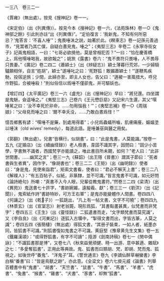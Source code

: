 一三八　卷三二一

《賈雍》（無出處）。按見《搜神記》卷一一。

《宋定伯》（出《列異傳》）。按見今本《搜神記》卷一六，《法苑珠林》卷一○《鬼神部之餘》引此則亦註“出《列異傳》”。“定伯復言：‘我新鬼，不知有何所惡忌？’鬼答言：‘不喜人唾’”；鬼畏唾沫之説，始著於此。《睽車志》卷一記孫元善過市，“見鬻者乃其亡僕，自疑白晝見鬼，唾之”；《夷堅三志》辛卷二《永寧寺街女子》記兩鬼相語，一曰：“七哥必欲撓他，莫是曾相犯否？”一曰：“恰在慶善橋上，爲他噀唾喝我，故欲報之”；姚旅《露書》卷六：“鬼不畏符只畏唾，人不畏辱只畏妻。”《廣記》卷二四二《蕭穎士》（出《辨疑志》）穎士薄暮行荒郊，一少婦騎驢願相伴，自言“姓胡”，穎士“遂唾叱之曰：‘死野狐！敢媚蕭穎士！’”遂鞭馬疾馳，投宿逆旅；少間，此婦亦至，即主人女也，告父曰：“適被一害風措大，呼兒作野狐，合被唾殺！”則似俗信以爲唾不僅卻鬼，并可驅妖也。

【增訂四】《太平廣記》卷三一六《盧充》（出《搜神記》）早曰：“將兒還。四坐謂是鬼魅，僉遥唾之。”《夷堅三志》己卷六《王元懋巨惡》又記宋六生還，其父“噀唾駡之曰：‘汝不幸死於非命，……勿用惱我！’”；《夷堅志補》卷一○《周瑞娘》：“父母見而唾之曰：‘爾不幸夭没，……乃敢白晝爲怪！’”

憶吾鄉舊有諺：“噀唾不是藥，到處用得着”；小兒爲蟲蟻所嚙，肌膚痛癢，嫗媪塗以唾沫（old wives’ remedy），每道此語。是唾兼巫與醫之用矣。

《郭翻》（無出處）。兒書“皆横行，似胡書”，曰：“此是鬼書，人莫能識。”按卷一五九《定婚店》（出《續幽怪録》）老人檢書，韋固不識其字，因問曰：“固少小苦學，字書無不識者，西國梵字亦能讀之，唯此書目所未覿，如何？”老人曰：“此非世間書。……幽冥之言”；卷三一九《蘇韶》（出王隱《晉書》）謂其子節曰：“死者書與生者異”，因作字，“像胡書也”；卷三二二《王矩》（出《幽明録》）使者曰：“身是鬼，見使來詣君”，矩索文書看，使者曰：“君必不解天上書”；卷三二八《解襆人》：“有五百帖子，似紙，非篆隸，並不可識。”皆言鬼書不可識，如元好問《論詩絶句》所嘲：“真書不入今人眼，兒輩從教鬼畫符。”然卷三二四《梁清》（出《異苑》）鬼送書七十許字，“書跡婉媚，遠擬羲、獻”；卷三三一《劉洪》（出《記聞》），鬼索紙作詩“書跡特妙，可方王右軍”；是鬼亦能變體作人間書。卷四四八《何讓之》（出《乾𦠆子》）一狐跳出，“凡上有一帖文書，文字不可曉”；卷四四九《林景玄》（出《宣室志》）射老翁斃，現形爲狐，“其書點畫甚異，似梵書而非梵字”；卷四五三《王生》（出《靈怪録》）二狐遺書而走，“文字類梵書而莫究識”，又《李自良》（出《河東記》）逐狐入古壙中，“掣得文書而出，字皆古篆，人莫之識”；卷四五四《張簡棲》（無出處）得狐文書，“其册子裝束，一如人者，紙墨亦同，皆狐書不可識。”則狐書復如鬼書之不可識。黄庭堅《豫章黄先生文集》卷一五《鐵羅漢頌》：“或得野狐書，有字不可讀”；陸游《劍南詩稿》卷七一《閒中偶詠》：“不識狐書那是博”，又卷七八《秋來益覺頑健、時一出游、意中甚適、雜賦》之七：“多愛奪狐書”，正用此等典故。鬼、狐書而曰類胡、梵，即胡、梵而鬼、狐視之，如後世呼“番鬼”、“洋鬼子”耳。《警世通言》卷九《李謫仙醉草嚇蠻書》李白稱“番書”曰：“皆是鳥獸之跡”，亦此意。《全梁文》卷六七庾元威《論書》列舉百體書中有“鬼書”、“胡書”、“天竺書”、“鼠書”、“牛書”、“馬書”、“羊書”、“虎書”、“兔書”、“猴書”、“雞書”、“犬書”、“豕書”，却無“狐書”。
